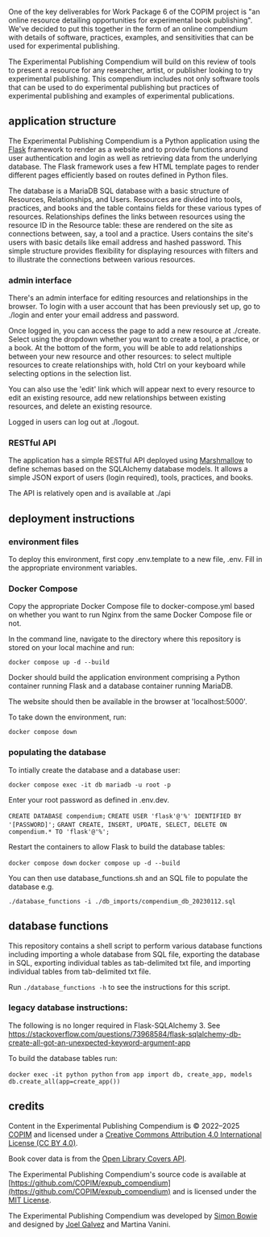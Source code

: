 One of the key deliverables for Work Package 6 of the COPIM project is "an online resource detailing opportunities for experimental book publishing". We've decided to put this together in the form of an online compendium with details of software, practices, examples, and sensitivities that can be used for experimental publishing.

The Experimental Publishing Compendium will build on this review of tools to present a resource for any researcher, artist, or publisher looking to try experimental publishing. This compendium includes not only software tools that can be used to do experimental publishing but practices of experimental publishing and examples of experimental publications.

## application structure

The Experimental Publishing Compendium is a Python application using the [Flask](https://flask.palletsprojects.com/en/2.2.x/) framework to render as a website and to provide functions around user authentication and login as well as retrieving data from the underlying database. The Flask framework uses a few HTML template pages to render different pages efficiently based on routes defined in Python files. 

The database is a MariaDB SQL database with a basic structure of Resources, Relationships, and Users. Resources are divided into tools, practices, and books and the table contains fields for these various types of resources. Relationships defines the links between resources using the resource ID in the Resource table: these are rendered on the site as connections between, say, a tool and a practice. Users contains the site's users with basic details like email address and hashed password. This simple structure provides flexibility for displaying resources with filters and to illustrate the connections between various resources. 

### admin interface

There's an admin interface for editing resources and relationships in the browser. To login with a user account that has been previously set up, go to ./login and enter your email address and password. 

Once logged in, you can access the page to add a new resource at ./create. Select using the dropdown whether you want to create a tool, a practice, or a book. At the bottom of the form, you will be able to add relationships between your new resource and other resources: to select multiple resources to create relationships with, hold Ctrl on your keyboard while selecting options in the selection list.

You can also use the 'edit' link which will appear next to every resource to edit an existing resource, add new relationships between existing resources, and delete an existing resource.

Logged in users can log out at ./logout.

### RESTful API

The application has a simple RESTful API deployed using [Marshmallow](https://marshmallow.readthedocs.io/en/stable/index.html) to define schemas based on the SQLAlchemy database models. It allows a simple JSON export of users (login required), tools, practices, and books.

The API is relatively open and is available at ./api 

## deployment instructions

### environment files

To deploy this environment, first copy .env.template to a new file, .env. Fill in the appropriate environment variables.

### Docker Compose

Copy the appropriate Docker Compose file to docker-compose.yml based on whether you want to run Nginx from the same Docker Compose file or not.

In the command line, navigate to the directory where this repository is stored on your local machine and run:

`docker compose up -d --build`

Docker should build the application environment comprising a Python container running Flask and a database container running MariaDB.

The website should then be available in the browser at 'localhost:5000'.

To take down the environment, run:

`docker compose down`

### populating the database

To intially create the database and a database user:

`docker compose exec -it db mariadb -u root -p`

Enter your root password as defined in .env.dev.

`CREATE DATABASE compendium;`
`CREATE USER 'flask'@'%' IDENTIFIED BY '[PASSWORD]';`
`GRANT CREATE, INSERT, UPDATE, SELECT, DELETE ON compendium.* TO 'flask'@'%';`

Restart the containers to allow Flask to build the database tables:

`docker compose down`
`docker compose up -d --build`

You can then use database_functions.sh and an SQL file to populate the database e.g.

`./database_functions -i ./db_imports/compendium_db_20230112.sql`

## database functions 

This repository contains a shell script to perform various database functions including importing a whole database from SQL file, exporting the database in SQL, exporting individual tables as tab-delimited txt file, and importing individual tables from tab-delimited txt file. 

Run `./database_functions -h` to see the instructions for this script. 

### legacy database instructions:

The following is no longer required in Flask-SQLAlchemy 3. See https://stackoverflow.com/questions/73968584/flask-sqlalchemy-db-create-all-got-an-unexpected-keyword-argument-app

To build the database tables run:

`docker exec -it python python`
`from app import db, create_app, models`
`db.create_all(app=create_app())`

## credits

Content in the Experimental Publishing Compendium is © 2022–2025 [COPIM](https://copim.ac.uk) and licensed under a [Creative Commons Attribution 4.0 International License (CC BY 4.0)](https://creativecommons.org/licenses/by/4.0/).

Book cover data is from the [Open Library Covers API](https://openlibrary.org/dev/docs/api/covers).

The Experimental Publishing Compendium's source code is available at [https://github.com/COPIM/expub_compendium](https://github.com/COPIM/expub_compendium) and is licensed under the [MIT License](https://github.com/COPIM/expub_compendium/blob/main/LICENSE).

The Experimental Publishing Compendium was developed by [Simon Bowie](https://simonxix.com) and designed by [Joel Galvez](https://www.joelgalvez.com/) and Martina Vanini.